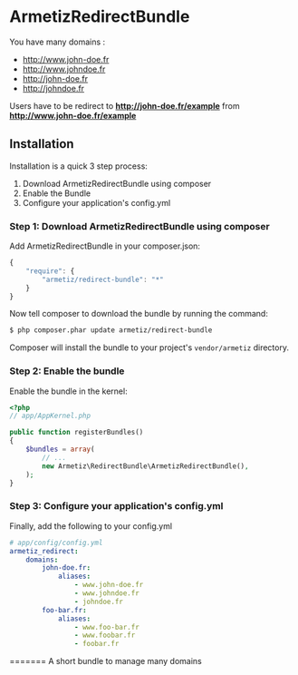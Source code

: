 ArmetizRedirectBundle
=====================

You have many domains :
* http://www.john-doe.fr
* http://www.johndoe.fr
* http://john-doe.fr
* http://johndoe.fr

Users have to be redirect to **http://john-doe.fr/example** from **http://www.john-doe.fr/example**

## Installation

Installation is a quick 3 step process:

1. Download ArmetizRedirectBundle using composer
2. Enable the Bundle
3. Configure your application's config.yml

### Step 1: Download ArmetizRedirectBundle using composer

Add ArmetizRedirectBundle in your composer.json:

```js
{
    "require": {
        "armetiz/redirect-bundle": "*"
    }
}
```

Now tell composer to download the bundle by running the command:

``` bash
$ php composer.phar update armetiz/redirect-bundle
```

Composer will install the bundle to your project's `vendor/armetiz` directory.

### Step 2: Enable the bundle

Enable the bundle in the kernel:

``` php
<?php
// app/AppKernel.php

public function registerBundles()
{
    $bundles = array(
        // ...
        new Armetiz\RedirectBundle\ArmetizRedirectBundle(),
    );
}
```
### Step 3: Configure your application's config.yml

Finally, add the following to your config.yml

``` yaml
# app/config/config.yml
armetiz_redirect:
    domains:
        john-doe.fr:
            aliases:
                - www.john-doe.fr
                - www.johndoe.fr
                - johndoe.fr
        foo-bar.fr:
            aliases:
                - www.foo-bar.fr
                - www.foobar.fr
                - foobar.fr
```
=======
A short bundle to manage many domains